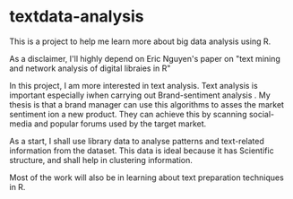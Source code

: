 textdata-analysis
=================

This is a project to help me learn more about big data analysis using R. 

As a disclaimer, I'll highly depend on Eric Nguyen's paper on "text mining and network analysis of digital libraies in R"

In this project, I am more interested in text analysis. Text analysis is important especially iwhen carrying out Brand-sentiment analysis . My thesis is that a brand manager can use this algorithms to asses the  market sentiment ion a new product. They can achieve this by scanning social-media and popular forums used by the target market.

As a start, I shall use library data to analyse patterns and text-related information from the dataset. 
This data is ideal because it has Scientific structure, and shall help in clustering information.

Most of the work will also be in learning about text preparation techniques in R.

